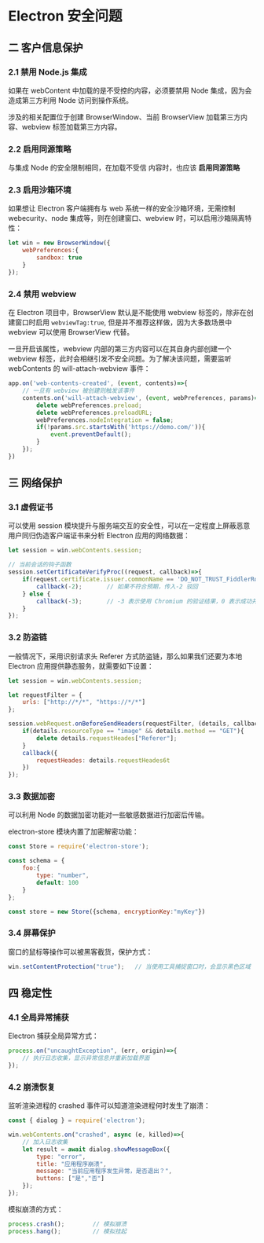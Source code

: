 # Electron 安全问题

## 二 客户信息保护

### 2.1 禁用 Node.js 集成

如果在 webContent 中加载的是不受控的内容，必须要禁用 Node 集成，因为会造成第三方利用 Node 访问到操作系统。

涉及的相关配置位于创建 BrowserWindow、当前 BrowserView 加载第三方内容、webview 标签加载第三方内容。

### 2.2 启用同源策略

与集成 Node 的安全限制相同，在加载不受信 内容时，也应该 **启用同源策略**

### 2.3 启用沙箱环境

如果想让 Electron 客户端拥有与 web 系统一样的安全沙箱环境，无需控制 webecurity、node 集成等，则在创建窗口、webview 时，可以启用沙箱隔离特性：

```js
let win = new BrowserWindow({
    webPreferences:{
        sandbox: true
    }
});
```

### 2.4 禁用 webview

在 Electron 项目中，BrowserView 默认是不能使用 webview 标签的，除非在创建窗口时启用 `webviewTag:true`, 但是并不推荐这样做，因为大多数场景中 webview 可以使用 BrowserView 代替。

一旦开启该属性，webview 内部的第三方内容可以在其自身内部创建一个 webview 标签，此时会相继引发不安全问题。为了解决该问题，需要监听 webContents 的 will-attach-webview 事件：

```js
app.on('web-contents-created', (event, contents)=>{
    // 一旦有 webview 被创建则触发该事件
    contents.on('will-attach-webview', (event, webPreferences, params)=>{
        delete webPreferences.preload;
        delete webPreferences.preloadURL;
        webPreferences.nodeIntegration = false;
        if(!params.src.startsWith('https://demo.com/')){
            event.preventDefault();
        }
    });
})
```

## 三 网络保护

### 3.1 虚假证书

可以使用 session 模块提升与服务端交互的安全性，可以在一定程度上屏蔽恶意用户同归伪造客户端证书来分析 Electron 应用的网络数据：

```js
let session = win.webContents.session;

// 当前会话的钩子函数
session.setCertificateVerifyProc((request, callback)=>{
    if(request.certificate.issuer.commonName == 'DO_NOT_TRUST_FiddlerRoot'){        // 假设现在安装的是 Fiddler 的证书
        callback(-2);       // 如果不符合预期，传入-2 驳回
    } else {
        callback(-3);       // -3 表示使用 Chromium 的验证结果，0 表示成功并禁止使用证书透明度验证
    }
});
```

### 3.2 防盗链

一般情况下，采用识别请求头 Referer 方式防盗链，那么如果我们还要为本地 Electron 应用提供静态服务，就需要如下设置：

```js
let session = win.webContents.session;

let requestFilter = {
    urls: ["http://*/*", "https://*/*"]
};

session.webRequest.onBeforeSendHeaders(requestFilter, (details, callback)=>{
    if(details.resourceType == "image" && details.method == "GET"){
        delete details.requestHeades["Referer"];
    }
    callback({
        requestHeades: details.requestHeades6t
    })
});
```

### 3.3 数据加密

可以利用 Node 的数据加密功能对一些敏感数据进行加密后传输。

electron-store 模块内置了加密解密功能：

```js
const Store = require('electron-store');

const schema = {
    foo:{
        type: "number",
        default: 100
    }
};

const store = new Store({schema, encryptionKey:"myKey"})
```

### 3.4 屏幕保护

窗口的鼠标等操作可以被黑客截货，保护方式：

```js
win.setContentProtection("true");   // 当使用工具捕捉窗口时，会显示黑色区域
```

## 四 稳定性

### 4.1 全局异常捕获

Electron 捕获全局异常方式：

```js
process.on("uncaughtException", (err, origin)=>{
    // 执行日志收集，显示异常信息并重新加载界面
});
```

### 4.2 崩溃恢复

监听渲染进程的 crashed 事件可以知道渲染进程何时发生了崩溃：

```js
const { dialog } = require('electron');

win.webContents.on("crashed", async (e, killed)=>{
    // 加入日志收集
    let result = await dialog.showMessageBox({
        type: "error",
        title: "应用程序崩溃",
        message: "当前应用程序发生异常，是否退出？",
        buttons: ["是","否"]
    });
});
```

模拟崩溃的方式：

```js
process.crash();        // 模拟崩溃
process.hang();         // 模拟挂起
```
